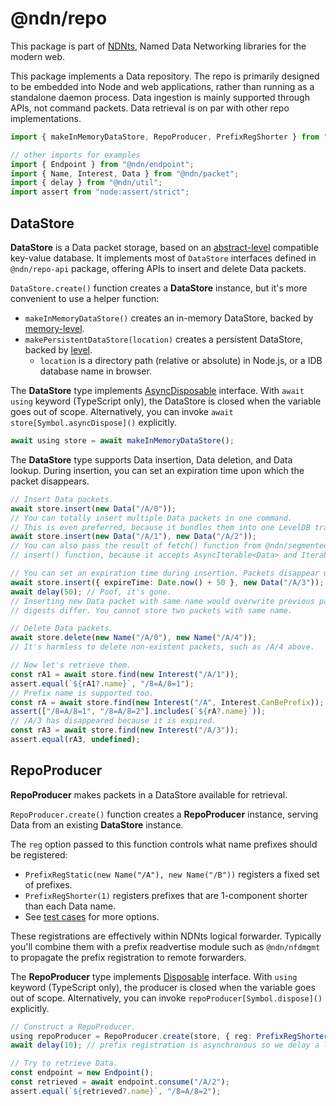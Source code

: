 # @ndn/repo

This package is part of [NDNts](https://yoursunny.com/p/NDNts/), Named Data Networking libraries for the modern web.

This package implements a Data repository.
The repo is primarily designed to be embedded into Node and web applications, rather than running as a standalone daemon process.
Data ingestion is mainly supported through APIs, not command packets.
Data retrieval is on par with other repo implementations.

```ts
import { makeInMemoryDataStore, RepoProducer, PrefixRegShorter } from "@ndn/repo";

// other imports for examples
import { Endpoint } from "@ndn/endpoint";
import { Name, Interest, Data } from "@ndn/packet";
import { delay } from "@ndn/util";
import assert from "node:assert/strict";
```

## DataStore

**DataStore** is a Data packet storage, based on an [abstract-level](https://www.npmjs.com/package/abstract-level) compatible key-value database.
It implements most of `DataStore` interfaces defined in `@ndn/repo-api` package, offering APIs to insert and delete Data packets.

`DataStore.create()` function creates a **DataStore** instance, but it's more convenient to use a helper function:

* `makeInMemoryDataStore()` creates an in-memory DataStore, backed by [memory-level](https://www.npmjs.com/package/memory-level).
* `makePersistentDataStore(location)` creates a persistent DataStore, backed by [level](https://www.npmjs.com/package/level).
  * `location` is a directory path (relative or absolute) in Node.js, or a IDB database name in browser.

The **DataStore** type implements [AsyncDisposable](https://github.com/tc39/proposal-explicit-resource-management) interface.
With `await using` keyword (TypeScript only), the DataStore is closed when the variable goes out of scope.
Alternatively, you can invoke `await store[Symbol.asyncDispose]()` explicitly.

```ts
await using store = await makeInMemoryDataStore();
```

The **DataStore** type supports Data insertion, Data deletion, and Data lookup.
During insertion, you can set an expiration time upon which the packet disappears.

```ts
// Insert Data packets.
await store.insert(new Data("/A/0"));
// You can totally insert multiple Data packets in one command.
// This is even preferred, because it bundles them into one LevelDB transaction and runs faster.
await store.insert(new Data("/A/1"), new Data("/A/2"));
// You can also pass the result of fetch() function from @ndn/segmented-object package directly to
// insert() function, because it accepts AsyncIterable<Data> and Iterable<Data> types.

// You can set an expiration time during insertion. Packets disappear upon expiration.
await store.insert({ expireTime: Date.now() + 50 }, new Data("/A/3"));
await delay(50); // Poof, it's gone.
// Inserting new Data packet with same name would overwrite previous packet, even if their implicit
// digests differ. You cannot store two packets with same name.

// Delete Data packets.
await store.delete(new Name("/A/0"), new Name("/A/4"));
// It's harmless to delete non-existent packets, such as /A/4 above.

// Now let's retrieve them.
const rA1 = await store.find(new Interest("/A/1"));
assert.equal(`${rA1?.name}`, "/8=A/8=1");
// Prefix name is supported too.
const rA = await store.find(new Interest("/A", Interest.CanBePrefix));
assert(["/8=A/8=1", "/8=A/8=2"].includes(`${rA?.name}`));
// /A/3 has disappeared because it is expired.
const rA3 = await store.find(new Interest("/A/3"));
assert.equal(rA3, undefined);
```

## RepoProducer

**RepoProducer** makes packets in a DataStore available for retrieval.

`RepoProducer.create()` function creates a **RepoProducer** instance, serving Data from an existing **DataStore** instance.

The `reg` option passed to this function controls what name prefixes should be registered:

* `PrefixRegStatic(new Name("/A"), new Name("/B"))` registers a fixed set of prefixes.
* `PrefixRegShorter(1)` registers prefixes that are 1-component shorter than each Data name.
* See [test cases](tests/producer.t.ts) for more options.

These registrations are effectively within NDNts logical forwarder.
Typically you'll combine them with a prefix readvertise module such as `@ndn/nfdmgmt` to propagate the prefix registration to remote forwarders.

The **RepoProducer** type implements [Disposable](https://github.com/tc39/proposal-explicit-resource-management) interface.
With `using` keyword (TypeScript only), the producer is closed when the variable goes out of scope.
Alternatively, you can invoke `repoProducer[Symbol.dispose]()` explicitly.

```ts
// Construct a RepoProducer.
using repoProducer = RepoProducer.create(store, { reg: PrefixRegShorter(1) });
await delay(10); // prefix registration is asynchronous so we delay a little bit

// Try to retrieve Data.
const endpoint = new Endpoint();
const retrieved = await endpoint.consume("/A/2");
assert.equal(`${retrieved?.name}`, "/8=A/8=2");
```
